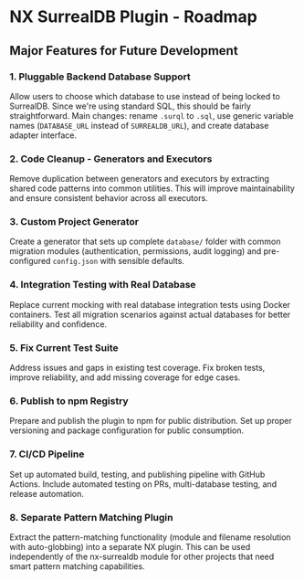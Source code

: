 # NX SurrealDB Plugin - Roadmap

## Major Features for Future Development

### 1. **Pluggable Backend Database Support**
Allow users to choose which database to use instead of being locked to SurrealDB. Since we're using standard SQL, this should be fairly straightforward. Main changes: rename `.surql` to `.sql`, use generic variable names (`DATABASE_URL` instead of `SURREALDB_URL`), and create database adapter interface.

### 2. **Code Cleanup - Generators and Executors**
Remove duplication between generators and executors by extracting shared code patterns into common utilities. This will improve maintainability and ensure consistent behavior across all executors.

### 3. **Custom Project Generator**
Create a generator that sets up complete `database/` folder with common migration modules (authentication, permissions, audit logging) and pre-configured `config.json` with sensible defaults.

### 4. **Integration Testing with Real Database**
Replace current mocking with real database integration tests using Docker containers. Test all migration scenarios against actual databases for better reliability and confidence.

### 5. **Fix Current Test Suite**
Address issues and gaps in existing test coverage. Fix broken tests, improve reliability, and add missing coverage for edge cases.

### 6. **Publish to npm Registry**
Prepare and publish the plugin to npm for public distribution. Set up proper versioning and package configuration for public consumption.

### 7. **CI/CD Pipeline**
Set up automated build, testing, and publishing pipeline with GitHub Actions. Include automated testing on PRs, multi-database testing, and release automation.

### 8. **Separate Pattern Matching Plugin**
Extract the pattern-matching functionality (module and filename resolution with auto-globbing) into a separate NX plugin. This can be used independently of the nx-surrealdb module for other projects that need smart pattern matching capabilities.
